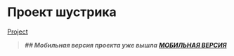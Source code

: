 # Проект шустрика
[Project](https://sereoja20.github.io/SprintX-2.0/PJ/index.html)
>***## Мобильная версия проекта уже вышла***
***[МОБИЛЬНАЯ ВЕРСИЯ](https://sereoja20.github.io/SprintX-2.0/PJ/index%20test.html)***
